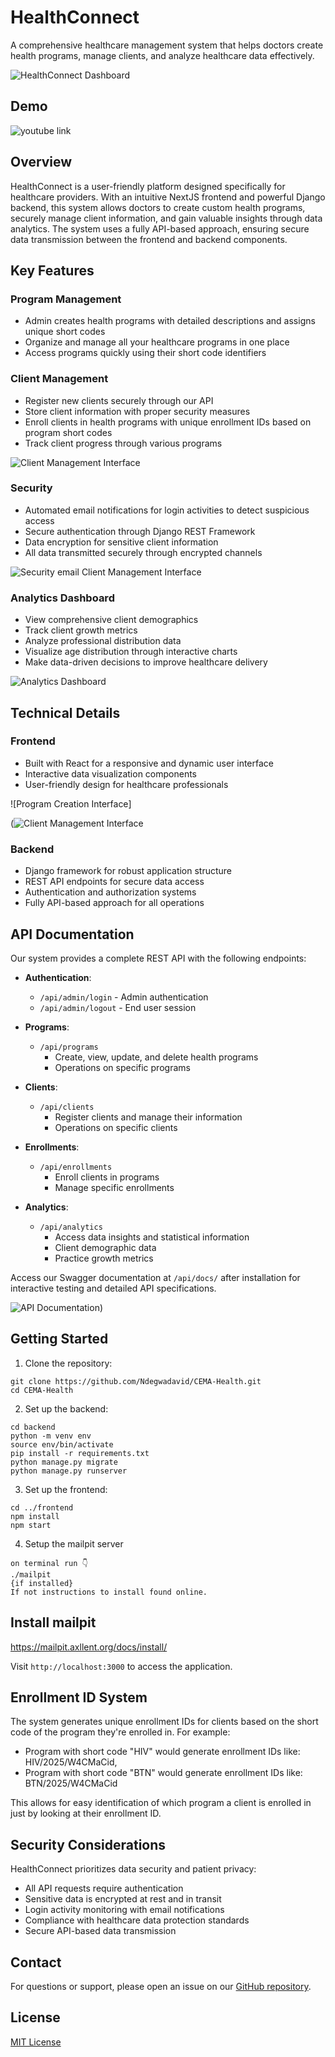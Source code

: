 # HealthConnect

A comprehensive healthcare management system that helps doctors create health programs, manage clients, and analyze healthcare data effectively.

![HealthConnect Dashboard](/frontend/frontend/public/assets/images/analytics.png)

## Demo

![youtube link](https://youtube.com)

## Overview

HealthConnect is a user-friendly platform designed specifically for healthcare providers. With an intuitive NextJS frontend and powerful Django backend, this system allows doctors to create custom health programs, securely manage client information, and gain valuable insights through data analytics. The system uses a fully API-based approach, ensuring secure data transmission between the frontend and backend components.

## Key Features

### Program Management
- Admin creates health programs with detailed descriptions and assigns unique short codes
- Organize and manage all your healthcare programs in one place
- Access programs quickly using their short code identifiers

### Client Management
- Register new clients securely through our API
- Store client information with proper security measures
- Enroll clients in health programs with unique enrollment IDs based on program short codes
- Track client progress through various programs

![Client Management Interface](/frontend/frontend/public/assets/images/client.png)

### Security
- Automated email notifications for login activities to detect suspicious access
- Secure authentication through Django REST Framework
- Data encryption for sensitive client information
- All data transmitted securely through encrypted channels

![Security email](/frontend/frontend/public/assets/images/email.png)
Client Management Interface
### Analytics Dashboard
- View comprehensive client demographics
- Track client growth metrics
- Analyze professional distribution data
- Visualize age distribution through interactive charts
- Make data-driven decisions to improve healthcare delivery

![Analytics Dashboard](/frontend/frontend/public/assets/images/analytics.png)

## Technical Details

### Frontend
- Built with React for a responsive and dynamic user interface
- Interactive data visualization components
- User-friendly design for healthcare professionals

![Program Creation Interface]

(![Client Management Interface](/frontend/frontend/public/assets/images/programm.png)

### Backend
- Django framework for robust application structure
- REST API endpoints for secure data access
- Authentication and authorization systems
- Fully API-based approach for all operations

## API Documentation

Our system provides a complete REST API with the following endpoints:

- **Authentication**: 
  - `/api/admin/login` - Admin authentication
  - `/api/admin/logout` - End user session

- **Programs**: 
  - `/api/programs` 
    - Create, view, update, and delete health programs
    - Operations on specific programs

- **Clients**: 
  - `/api/clients` 
    - Register clients and manage their information
    - Operations on specific clients

- **Enrollments**: 
  - `/api/enrollments` 
    - Enroll clients in programs
     - Manage specific enrollments

- **Analytics**: 
  - `/api/analytics` 
    - Access data insights and statistical information
     - Client demographic data
    - Practice growth metrics

Access our Swagger documentation at `/api/docs/` after installation for interactive testing and detailed API specifications.

![API Documentation](/frontend/frontend/public/assets/images/api.png))

## Getting Started

1. Clone the repository:
```
git clone https://github.com/Ndegwadavid/CEMA-Health.git
cd CEMA-Health
```

2. Set up the backend:
```
cd backend
python -m venv env
source env/bin/activate
pip install -r requirements.txt
python manage.py migrate
python manage.py runserver
```

3. Set up the frontend:
```
cd ../frontend
npm install
npm start
```

4. Setup the mailpit server

```
on terminal run 👇
./mailpit
{if installed}
If not instructions to install found online.
```
## Install mailpit
https://mailpit.axllent.org/docs/install/

Visit `http://localhost:3000` to access the application.

## Enrollment ID System

The system generates unique enrollment IDs for clients based on the short code of the program they're enrolled in. For example:

- Program with short code "HIV" would generate enrollment IDs like: 
HIV/2025/W4CMaCid,
- Program with short code "BTN" would generate enrollment IDs like: 
BTN/2025/W4CMaCid

This allows for easy identification of which program a client is enrolled in just by looking at their enrollment ID.

## Security Considerations

HealthConnect prioritizes data security and patient privacy:
- All API requests require authentication
- Sensitive data is encrypted at rest and in transit
- Login activity monitoring with email notifications
- Compliance with healthcare data protection standards
- Secure API-based data transmission

## Contact

For questions or support, please open an issue on our [GitHub repository](https://github.com/Ndegwadavid/CEMA-Health).

## License

[MIT License](LICENSE)